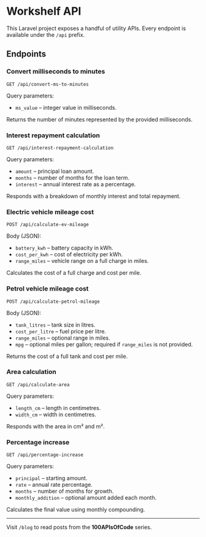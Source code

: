# Workshelf API

This Laravel project exposes a handful of utility APIs. Every endpoint is
available under the `/api` prefix.

## Endpoints

### Convert milliseconds to minutes
`GET /api/convert-ms-to-minutes`

Query parameters:
- `ms_value` – integer value in milliseconds.

Returns the number of minutes represented by the provided milliseconds.

### Interest repayment calculation
`GET /api/interest-repayment-calculation`

Query parameters:
- `amount` – principal loan amount.
- `months` – number of months for the loan term.
- `interest` – annual interest rate as a percentage.

Responds with a breakdown of monthly interest and total repayment.

### Electric vehicle mileage cost
`POST /api/calculate-ev-mileage`

Body (JSON):
- `battery_kwh` – battery capacity in kWh.
- `cost_per_kwh` – cost of electricity per kWh.
- `range_miles` – vehicle range on a full charge in miles.

Calculates the cost of a full charge and cost per mile.

### Petrol vehicle mileage cost
`POST /api/calculate-petrol-mileage`

Body (JSON):
- `tank_litres` – tank size in litres.
- `cost_per_litre` – fuel price per litre.
- `range_miles` – optional range in miles.
- `mpg` – optional miles per gallon; required if `range_miles` is not provided.

Returns the cost of a full tank and cost per mile.

### Area calculation
`GET /api/calculate-area`

Query parameters:
- `length_cm` – length in centimetres.
- `width_cm` – width in centimetres.

Responds with the area in cm² and m².

### Percentage increase
`GET /api/percentage-increase`

Query parameters:
- `principal` – starting amount.
- `rate` – annual rate percentage.
- `months` – number of months for growth.
- `monthly_addition` – optional amount added each month.

Calculates the final value using monthly compounding.

---

Visit `/blog` to read posts from the **100APIsOfCode** series.

